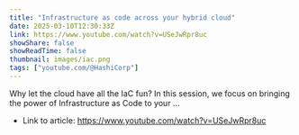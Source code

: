 ```yaml
---
title: "Infrastructure as code across your hybrid cloud"
date: 2025-03-10T12:30:33Z
link: https://www.youtube.com/watch?v=USeJwRpr8uc
showShare: false
showReadTime: false
thumbnail: images/iac.png
tags: ["youtube.com/@HashiCorp"]
---
```

Why let the cloud have all the IaC fun? In this session, we focus on bringing the power of Infrastructure as Code to your ...

- Link to article: https://www.youtube.com/watch?v=USeJwRpr8uc